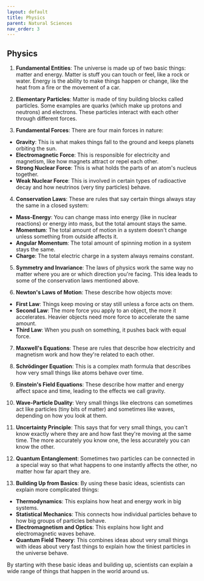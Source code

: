 ```yaml
---
layout: default
title: Physics
parent: Natural Sciences
nav_order: 3
---
```


## Physics

1. **Fundamental Entities**: The universe is made up of two basic things: matter and energy. Matter is stuff you can touch or feel, like a rock or water. Energy is the ability to make things happen or change, like the heat from a fire or the movement of a car.

2. **Elementary Particles**: Matter is made of tiny building blocks called particles. Some examples are quarks (which make up protons and neutrons) and electrons. These particles interact with each other through different forces.

3. **Fundamental Forces**: There are four main forces in nature:
* **Gravity**: This is what makes things fall to the ground and keeps planets orbiting the sun.
* **Electromagnetic Force**: This is responsible for electricity and magnetism, like how magnets attract or repel each other.
* **Strong Nuclear Force**: This is what holds the parts of an atom's nucleus together.
* **Weak Nuclear Force**: This is involved in certain types of radioactive decay and how neutrinos (very tiny particles) behave.

4. **Conservation Laws**: These are rules that say certain things always stay the same in a closed system:
* **Mass-Energy**: You can change mass into energy (like in nuclear reactions) or energy into mass, but the total amount stays the same.
* **Momentum**: The total amount of motion in a system doesn't change unless something from outside affects it.
* **Angular Momentum**: The total amount of spinning motion in a system stays the same.
* **Charge**: The total electric charge in a system always remains constant.

5. **Symmetry and Invariance**: The laws of physics work the same way no matter where you are or which direction you're facing. This idea leads to some of the conservation laws mentioned above.

6. **Newton's Laws of Motion**: These describe how objects move:
* **First Law**: Things keep moving or stay still unless a force acts on them.
* **Second Law**: The more force you apply to an object, the more it accelerates. Heavier objects need more force to accelerate the same amount.
* **Third Law**: When you push on something, it pushes back with equal force.

7. **Maxwell's Equations**: These are rules that describe how electricity and magnetism work and how they're related to each other.

8. **Schrödinger Equation**: This is a complex math formula that describes how very small things like atoms behave over time.

9. **Einstein's Field Equations**: These describe how matter and energy affect space and time, leading to the effects we call gravity.

10. **Wave-Particle Duality**: Very small things like electrons can sometimes act like particles (tiny bits of matter) and sometimes like waves, depending on how you look at them.

11. **Uncertainty Principle**: This says that for very small things, you can't know exactly where they are and how fast they're moving at the same time. The more accurately you know one, the less accurately you can know the other.

12. **Quantum Entanglement**: Sometimes two particles can be connected in a special way so that what happens to one instantly affects the other, no matter how far apart they are.

13. **Building Up from Basics**: By using these basic ideas, scientists can explain more complicated things:
* **Thermodynamics**: This explains how heat and energy work in big systems.
* **Statistical Mechanics**: This connects how individual particles behave to how big groups of particles behave.
* **Electromagnetism and Optics**: This explains how light and electromagnetic waves behave.
* **Quantum Field Theory**: This combines ideas about very small things with ideas about very fast things to explain how the tiniest particles in the universe behave.

By starting with these basic ideas and building up, scientists can explain a wide range of things that happen in the world around us.
